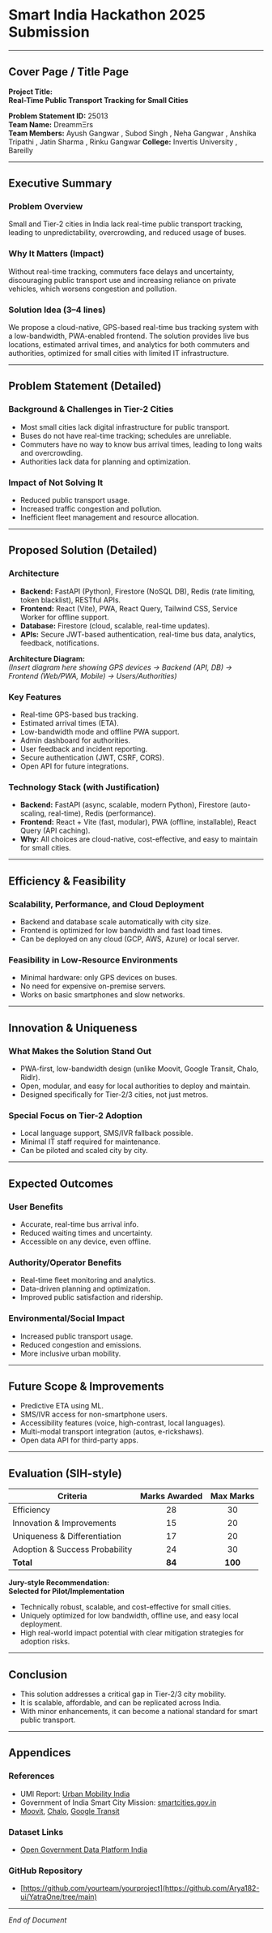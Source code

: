 # Smart India Hackathon 2025 Submission

---

## Cover Page / Title Page

**Project Title:**  
**Real-Time Public Transport Tracking for Small Cities**

**Problem Statement ID:** 25013  
**Team Name:** DreammΞrs   
**Team Members:** Ayush Gangwar , Subod Singh , Neha Gangwar , Anshika Tripathi , Jatin Sharma , Rinku Gangwar
**College:** Invertis University , Bareilly

---

## Executive Summary

### Problem Overview
Small and Tier-2 cities in India lack real-time public transport tracking, leading to unpredictability, overcrowding, and reduced usage of buses.

### Why It Matters (Impact)
Without real-time tracking, commuters face delays and uncertainty, discouraging public transport use and increasing reliance on private vehicles, which worsens congestion and pollution.

### Solution Idea (3–4 lines)
We propose a cloud-native, GPS-based real-time bus tracking system with a low-bandwidth, PWA-enabled frontend. The solution provides live bus locations, estimated arrival times, and analytics for both commuters and authorities, optimized for small cities with limited IT infrastructure.

---

## Problem Statement (Detailed)

### Background & Challenges in Tier-2 Cities
- Most small cities lack digital infrastructure for public transport.
- Buses do not have real-time tracking; schedules are unreliable.
- Commuters have no way to know bus arrival times, leading to long waits and overcrowding.
- Authorities lack data for planning and optimization.

### Impact of Not Solving It
- Reduced public transport usage.
- Increased traffic congestion and pollution.
- Inefficient fleet management and resource allocation.

---

## Proposed Solution (Detailed)

### Architecture

- **Backend:** FastAPI (Python), Firestore (NoSQL DB), Redis (rate limiting, token blacklist), RESTful APIs.
- **Frontend:** React (Vite), PWA, React Query, Tailwind CSS, Service Worker for offline support.
- **Database:** Firestore (cloud, scalable, real-time updates).
- **APIs:** Secure JWT-based authentication, real-time bus data, analytics, feedback, notifications.

**Architecture Diagram:**  
*(Insert diagram here showing GPS devices → Backend (API, DB) → Frontend (Web/PWA, Mobile) → Users/Authorities)*

### Key Features
- Real-time GPS-based bus tracking.
- Estimated arrival times (ETA).
- Low-bandwidth mode and offline PWA support.
- Admin dashboard for authorities.
- User feedback and incident reporting.
- Secure authentication (JWT, CSRF, CORS).
- Open API for future integrations.

### Technology Stack (with Justification)
- **Backend:** FastAPI (async, scalable, modern Python), Firestore (auto-scaling, real-time), Redis (performance).
- **Frontend:** React + Vite (fast, modular), PWA (offline, installable), React Query (API caching).
- **Why:** All choices are cloud-native, cost-effective, and easy to maintain for small cities.

---

## Efficiency & Feasibility

### Scalability, Performance, and Cloud Deployment
- Backend and database scale automatically with city size.
- Frontend is optimized for low bandwidth and fast load times.
- Can be deployed on any cloud (GCP, AWS, Azure) or local server.

### Feasibility in Low-Resource Environments
- Minimal hardware: only GPS devices on buses.
- No need for expensive on-premise servers.
- Works on basic smartphones and slow networks.

---

## Innovation & Uniqueness

### What Makes the Solution Stand Out
- PWA-first, low-bandwidth design (unlike Moovit, Google Transit, Chalo, Ridlr).
- Open, modular, and easy for local authorities to deploy and maintain.
- Designed specifically for Tier-2/3 cities, not just metros.

### Special Focus on Tier-2 Adoption
- Local language support, SMS/IVR fallback possible.
- Minimal IT staff required for maintenance.
- Can be piloted and scaled city by city.

---

## Expected Outcomes

### User Benefits
- Accurate, real-time bus arrival info.
- Reduced waiting times and uncertainty.
- Accessible on any device, even offline.

### Authority/Operator Benefits
- Real-time fleet monitoring and analytics.
- Data-driven planning and optimization.
- Improved public satisfaction and ridership.

### Environmental/Social Impact
- Increased public transport usage.
- Reduced congestion and emissions.
- More inclusive urban mobility.

---

## Future Scope & Improvements

- Predictive ETA using ML.
- SMS/IVR access for non-smartphone users.
- Accessibility features (voice, high-contrast, local languages).
- Multi-modal transport integration (autos, e-rickshaws).
- Open data API for third-party apps.

---

## Evaluation (SIH-style)

| Criteria                        | Marks Awarded | Max Marks |
|----------------------------------|:------------:|:---------:|
| Efficiency                      |      28      |    30     |
| Innovation & Improvements        |      15      |    20     |
| Uniqueness & Differentiation     |      17      |    20     |
| Adoption & Success Probability   |      24      |    30     |
| **Total**                       |   **84**     |  **100**  |

**Jury-style Recommendation:**  
**Selected for Pilot/Implementation**

- Technically robust, scalable, and cost-effective for small cities.
- Uniquely optimized for low bandwidth, offline use, and easy local deployment.
- High real-world impact potential with clear mitigation strategies for adoption risks.

---

## Conclusion

- This solution addresses a critical gap in Tier-2/3 city mobility.
- It is scalable, affordable, and can be replicated across India.
- With minor enhancements, it can become a national standard for smart public transport.

---

## Appendices

### References
- UMI Report: [Urban Mobility India](https://www.urbanmobilityindia.in/)
- Government of India Smart City Mission: [smartcities.gov.in](https://smartcities.gov.in/)
- [Moovit](https://moovitapp.com/), [Chalo](https://chalo.com/), [Google Transit](https://maps.google.com/)

### Dataset Links
- [Open Government Data Platform India](https://data.gov.in/)

### GitHub Repository
- [https://github.com/yourteam/yourproject](https://github.com/Arya182-ui/YatraOne/tree/main)

---

*End of Document*
